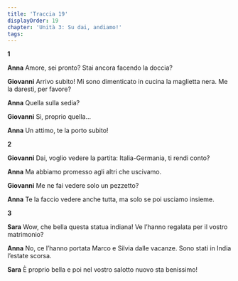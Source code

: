 ```yaml
---
title: 'Traccia 19'
displayOrder: 19
chapter: 'Unità 3: Su dai, andiamo!'
tags:
---
```


**1**

**Anna** Amore, sei pronto? Stai ancora facendo la doccia?

**Giovanni** Arrivo subito! Mi sono dimenticato in cucina la maglietta nera. Me la daresti, per favore?

**Anna** Quella sulla sedia?

**Giovanni** Sì, proprio quella...

**Anna** Un attimo, te la porto subito!

**2**

**Giovanni** Dai, voglio vedere la partita: Italia-Germania, ti rendi conto?

**Anna** Ma abbiamo promesso agli altri che uscivamo.

**Giovanni** Me ne fai vedere solo un pezzetto?

**Anna** Te la faccio vedere anche tutta, ma solo se poi usciamo insieme.

**3**

**Sara** Wow, che bella questa statua indiana! Ve l’hanno regalata per il vostro matrimonio?

**Anna** No, ce l’hanno portata Marco e Silvia dalle vacanze. Sono stati in India l’estate scorsa.

**Sara** È proprio bella e poi nel vostro salotto nuovo sta benissimo!
